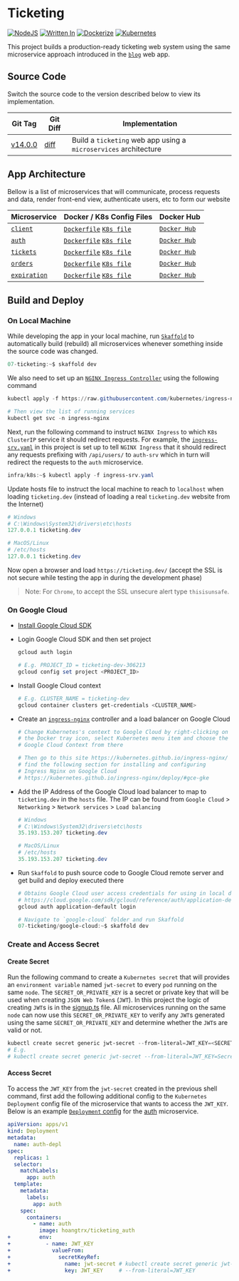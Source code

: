 # Ticketing

[![NodeJS](https://img.shields.io/badge/Node.js-444?style=flat&logo=Node.js)](https://nodejs.org/)
[![Written In](https://img.shields.io/badge/TypeScript-FFF?style=flat&logo=TypeScript)](https://www.typescriptlang.org/)
[![Dockerize](https://img.shields.io/badge/Docker-FFF?style=flat&logo=Docker)](https://www.docker.com/)
[![Kubernetes](https://img.shields.io/badge/Kubernetes-FFF?style=flat&logo=Kubernetes)](https://kubernetes.io/)

This project builds a production-ready ticketing web system using the same microservice approach introduced in the [`blog`](../06-blog) web app.

## Source Code

Switch the source code to the version described below to view its implementation.

| Git Tag | Git Diff | Implementation |
|---------|----------|----------------|
| [v14.0.0](https://github.com/TranXuanHoang/NodeJS/releases/tag/v14.0.0) | [diff](https://github.com/TranXuanHoang/NodeJS/compare/v13.0.0...v14.0.0) | Build a `ticketing` web app using a `microservices` architecture |

## App Architecture

Bellow is a list of microservices that will communicate, process requests and data, render front-end view, authenticate users, etc to form our website

| Microservice | Docker / K8s Config Files | Docker Hub |
|--------------|---------------------------|------------|
| [`client`](./client) | [`Dockerfile`](./client/Dockerfile) [`K8s file`](./infra/k8s/client-depl.yaml) | [`Docker Hub`](https://hub.docker.com/r/hoangtrx/ticketing_client) |
| [`auth`](./auth) | [`Dockerfile`](./auth/Dockerfile) [`K8s file`](./infra/k8s/auth-depl.yaml) | [`Docker Hub`](https://hub.docker.com/r/hoangtrx/ticketing_auth) |
| [`tickets`](./tickets) | [`Dockerfile`](./tickets/Dockerfile) [`K8s file`](./infra/k8s/tickets-depl.yaml) | [`Docker Hub`](https://hub.docker.com/r/hoangtrx/ticketing_tickets) |
| [`orders`](./orders) | [`Dockerfile`](./orders/Dockerfile) [`K8s file`](./infra/k8s/orders-depl.yaml) | [`Docker Hub`](https://hub.docker.com/r/hoangtrx/ticketing_orders) |
| [`expiration`](./expiration) | [`Dockerfile`](./expiration/Dockerfile) [`K8s file`](./infra/k8s/expiration-depl.yaml) | [`Docker Hub`](https://hub.docker.com/r/hoangtrx/ticketing_expiration) |

## Build and Deploy

### On Local Machine

While developing the app in your local machine, run [`Skaffold`](https://skaffold.dev/) to automatically build (rebuild) all microservices whenever something inside the source code was changed.

```powershell
07-ticketing:~$ skaffold dev
```

We also need to set up an [`NGINX Ingress Controller`](https://kubernetes.github.io/ingress-nginx/) using the following command

```powershell
kubectl apply -f https://raw.githubusercontent.com/kubernetes/ingress-nginx/controller-v0.44.0/deploy/static/provider/cloud/deploy.yaml

# Then view the list of running services
kubectl get svc -n ingress-nginx
```

Next, run the following command to instruct `NGINX Ingress` to which `K8s ClusterIP` service it should redirect requests. For example, the [`ingress-srv.yaml`](./infra/k8s/ingress-srv.yaml) in this project is set up to tell `NGINX Ingress` that it should redirect any requests prefixing with `/api/users/` to `auth-srv` which in turn will redirect the requests to the `auth` microservice.

```powershell
infra/k8s:~$ kubectl apply -f ingress-srv.yaml
```

Update hosts file to instruct the local machine to reach to `localhost` when loading `ticketing.dev` (instead of loading a real `ticketing.dev` website from the Internet)

```powershell
# Windows
# C:\Windows\System32\drivers\etc\hosts
127.0.0.1 ticketing.dev

# MacOS/Linux
# /etc/hosts
127.0.0.1 ticketing.dev
```

Now open a browser and load `https://ticketing.dev/` (accept the SSL is not secure while testing the app in during the development phase)

> Note: For `Chrome`, to accept the SSL unsecure alert type `thisisunsafe`.

### On Google Cloud

* [Install Google Cloud SDK](https://cloud.google.com/sdk/docs/install)
* Login Google Cloud SDK and then set project

  ```powershell
  gcloud auth login

  # E.g. PROJECT_ID = ticketing-dev-306213
  gcloud config set project <PROJECT_ID>
  ```

* Install Google Cloud context

  ```powershell
  # E.g. CLUSTER_NAME = ticketing-dev
  gcloud container clusters get-credentials <CLUSTER_NAME>
  ```

* Create an [`ingress-nginx`](https://kubernetes.github.io/ingress-nginx/) controller and a load balancer on Google Cloud

  ```powershell
  # Change Kubernetes's context to Google Cloud by right-clicking on
  # the Docker tray icon, select Kubernetes menu item and choose the
  # Google Cloud Context from there

  # Then go to this site https://kubernetes.github.io/ingress-nginx/
  # find the following section for installing and configuring
  # Ingress Nginx on Google Cloud
  # https://kubernetes.github.io/ingress-nginx/deploy/#gce-gke
  ```

* Add the IP Address of the Google Cloud load balancer to map to `ticketing.dev` in the `hosts` file. The IP can be found from `Google Cloud` > `Networking` > `Network services` > `Load balancing`

  ```powershell
  # Windows
  # C:\Windows\System32\drivers\etc\hosts
  35.193.153.207 ticketing.dev

  # MacOS/Linux
  # /etc/hosts
  35.193.153.207 ticketing.dev
  ```

* Run `Skaffold` to push source code to Google Cloud remote server and get build and deploy executed there

  ```powershell
  # Obtains Google Cloud user access credentials for using in local development machine
  # https://cloud.google.com/sdk/gcloud/reference/auth/application-default/login
  gcloud auth application-default login

  # Navigate to `google-cloud` folder and run Skaffold
  07-ticketing/google-cloud:~$ skaffold dev
  ```

### Create and Access Secret

#### Create Secret

Run the following command to create a `Kubernetes secret` that will provides an `environment variable` named `jwt-secret` to every `pod` running on the same `node`. The `SECRET_OR_PRIVATE_KEY` is a secret or private key that will be used when creating `JSON Web Token`s (`JWT`). In this project the logic of creating `JWT`s is in the [signup.ts](./auth/src/routes/signup.ts) file. All microservices running on the same `node` can now use this `SECRET_OR_PRIVATE_KEY` to verify any `JWT`s generated using the same `SECRET_OR_PRIVATE_KEY` and determine whether the `JWT`s are valid or not.

```powershell
kubectl create secret generic jwt-secret --from-literal=JWT_KEY=<SECRET_OR_PRIVATE_KEY>
# E.g.
# kubectl create secret generic jwt-secret --from-literal=JWT_KEY=SecretOrPrivateKey
```

#### Access Secret

To access the `JWT_KEY` from the `jwt-secret` created in the previous shell command, first add the following additional config to the `Kubernetes Deployment` config file of the microservice that wants to access the `JWT_KEY`. Below is an example [`Deployment` config](./infra/k8s/auth-depl.yaml) for the [auth](./auth) microservice.

```yml
apiVersion: apps/v1
kind: Deployment
metadata:
  name: auth-depl
spec:
  replicas: 1
  selector:
    matchLabels:
      app: auth
  template:
    metadata:
      labels:
        app: auth
    spec:
      containers:
        - name: auth
          image: hoangtrx/ticketing_auth
+         env:
+           - name: JWT_KEY
+             valueFrom:
+               secretKeyRef:
+                 name: jwt-secret # kubectl create secret generic jwt-secret
+                 key: JWT_KEY     # --from-literal=JWT_KEY
```
